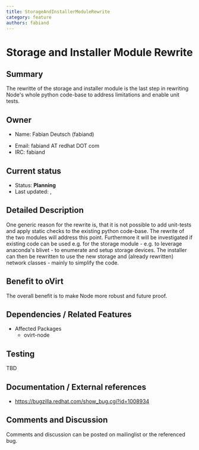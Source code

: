 ```yaml
---
title: StorageAndInstallerModuleRewrite
category: feature
authors: fabiand
---
```


# Storage and Installer Module Rewrite

## Summary

The rewritte of the storage and installer module is the last step in rewriting Node's whole python code-base to address limitations and enable unit tests.

## Owner

*   Name: Fabian Deutsch (fabiand)

<!-- -->

*   Email: fabiand AT redhat DOT com
*   IRC: fabiand

## Current status

*   Status: **Planning**
*   Last updated: ,

## Detailed Description

One generic reason for the rewrite is, that it is not possible to add unit-tests and apply static checks to the existing python code-base. The rewrite of the two modules will address this point. Furthermore it will be investigated if existing code can be used e.g. for the storage module - e.g. to leverage anaconda's blivet - to enumerate and setup storage devices. The installer can then be rewritten to use the new storage and (already rewritten) network classes - mainly to simplify the code.

## Benefit to oVirt

The overall benefit is to make Node more robust and future proof.

## Dependencies / Related Features

*   Affected Packages
    -   ovirt-node

## Testing

TBD

## Documentation / External references

*   <https://bugzilla.redhat.com/show_bug.cgi?id=1008934>

## Comments and Discussion

Comments and discussion can be posted on mailinglist or the referenced bug.

